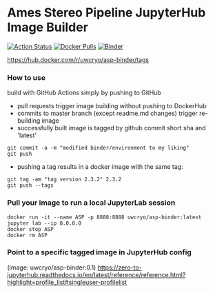 # Ames Stereo Pipeline JupyterHub Image Builder
[![Action Status](https://github.com/uw-cryo/asp-binder/workflows/CI/badge.svg)](https://github.com/uw-cryo/asp-binder/actions)
[![Docker Pulls](https://img.shields.io/docker/pulls/uwcryo/asp-binder)](https://hub.docker.com/r/uwcryo/asp-binder/tags)
[![Binder](https://mybinder.org/badge_logo.svg)](https://mybinder.org/v2/gh/uw-cryo/asp-binder/master?urlpath=lab)

https://hub.docker.com/r/uwcryo/asp-binder/tags

### How to use

build with GitHub Actions simply by pushing to GitHub

* pull requests trigger image building without pushing to DockerHub
* commits to master branch (except readme.md changes) trigger re-building image 
* successfully built image is tagged by github commit short sha and 'latest'
```
git commit -a -m "modified binder/environment to my liking"
git push
```
* pushing a tag results in a docker image with the same tag:
```
git tag -am "tag version 2.3.2" 2.3.2
git push --tags
```

### Pull your image to run a local JupyterLab session
```
docker run -it --name ASP -p 8888:8888 uwcryo/asp-binder:latest jupyter lab --ip 0.0.0.0
docker stop ASP
docker rm ASP
```

### Point to a specific tagged image in JupyterHub config
(image: uwcryo/asp-binder:0.1)
https://zero-to-jupyterhub.readthedocs.io/en/latest/reference/reference.html?highlight=profile_list#singleuser-profilelist

